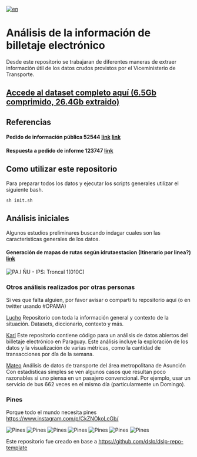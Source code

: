 [![en](https://img.shields.io/badge/lang-en-red.svg)](https://github.com/pabloacastillo/billetaje-electronico-py-2022/blob/main/README.en.md)

# Análisis de la información de billetaje electrónico

Desde este repositorio se trabajaran de diferentes maneras de extraer información útil de los datos crudos provistos por el Viceministerio de Transporte.

## [Accede al dataset completo aquí (6.5Gb comprimido, 26.4Gb extraido)](https://drive.google.com/drive/folders/12EbE0PEEnCjUVjhzMDNa1W7M9tR4ZzwW)

## Referencias

#### Pedido de información pública 52544 [link](https://github.com/pabloacastillo/billetaje-electronico-py-2022/tree/main/docs/references/52544-Datos%20de%20Billetaje%20Electr%C3%B3nico) [link](https://informacionpublica.paraguay.gov.py/portal/#!/ciudadano/solicitud/52544)

#### Respuesta a pedido de informe 123747 [link](https://github.com/pabloacastillo/billetaje-electronico-py-2022/blob/main/docs/references/RESPUESTA%20PEDIDO%20INFORME-123747.pdf)

## Como utilizar este repositorio

Para preparar todos los datos y ejecutar los scripts generales utilizar el siguiente bash.

```
sh init.sh
```

## Análisis iniciales

Algunos estudios preliminares buscando indagar cuales son las caracteristicas generales de los datos.


#### Generación de mapas de rutas según idrutaestacion (Itinerario por linea?) [link](https://github.com/pabloacastillo/billetaje-electronico-py-2022/blob/main/notebooks/mapas-por-idrutaestacion)

![PA.I ÑU - IPS: Troncal 1(010C)](https://raw.githubusercontent.com/pabloacastillo/billetaje-electronico-py-2022/main/notebooks/mapas-por-idrutaestacion/graphs/010c.png)



### Otros análisis realizados por otras personas

Si ves que falta alguien, por favor avisar o comparti tu repositorio aquí (o en twitter usando #OPAMA)

[Lucho](https://github.com/luchobenitez/monda-guasu)
Repositorio con toda la información general y contexto de la situación. Datasets, diccionario, contexto y más.

[Karl](https://github.com/Karlheinzniebuhr/billetaje_electronico)
Este repositorio contiene código para un análisis de datos abiertos del billetaje electrónico en Paraguay.
Este análisis incluye la exploración de los datos y la visualización de varias métricas, como la cantidad de transacciones por día de la semana.

[Mateo](https://github.com/torresmateo/opama)
Análisis de datos de transporte del área metropolitana de Asunción
Con estadísticas simples se ven algunos casos que resultan poco razonables si uno piensa en un pasajero convencional. Por ejemplo, usar un servicio de bus 662 veces en el mismo día (particularmente un Domingo).


### Pines

Porque todo el mundo necesita pines
https://www.instagram.com/p/CkZNOkoLcGb/

![Pines](https://raw.githubusercontent.com/pabloacastillo/billetaje-electronico-py-2022/main/docs/media/pines/pines1.jpg)
![Pines](https://raw.githubusercontent.com/pabloacastillo/billetaje-electronico-py-2022/main/docs/media/pines/pines2.jpg)
![Pines](https://raw.githubusercontent.com/pabloacastillo/billetaje-electronico-py-2022/main/docs/media/pines/pines3.jpg)
![Pines](https://raw.githubusercontent.com/pabloacastillo/billetaje-electronico-py-2022/main/docs/media/pines/pines4.jpg)
![Pines](https://raw.githubusercontent.com/pabloacastillo/billetaje-electronico-py-2022/main/docs/media/pines/pines5.jpg)
![Pines](https://raw.githubusercontent.com/pabloacastillo/billetaje-electronico-py-2022/main/docs/media/pines/pines6.jpg)
![Pines](https://raw.githubusercontent.com/pabloacastillo/billetaje-electronico-py-2022/main/docs/media/pines/pines7.jpg)


Este repositorio fue creado en base a https://github.com/dslp/dslp-repo-template